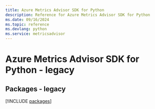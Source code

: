 ```yaml
---
title: Azure Metrics Advisor SDK for Python
description: Reference for Azure Metrics Advisor SDK for Python
ms.date: 09/16/2024
ms.topic: reference
ms.devlang: python
ms.service: metricsadvisor
---
```

# Azure Metrics Advisor SDK for Python - legacy
## Packages - legacy
[!INCLUDE [packages](metrics-advisor-index.md)]